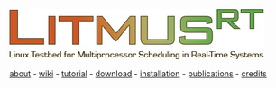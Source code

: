 
<div class="logobox">
    <img src="../inc/litmusrt.png" alt="LITMUS^RT: Linux Testbed for Multiprocessor Scheduling in Real-Time Systems" />
</div>

<div class="nav">

[about](../index.html) - 
[wiki](http://wiki.litmus-rt.org/) -
[tutorial](../tutorial/index.html) - 
[download](http://wiki.litmus-rt.org/litmus/Releases) -
[installation](http://wiki.litmus-rt.org/litmus/InstallationInstructions) -
[publications](http://wiki.litmus-rt.org/litmus/Publications) -
[credits](../credits.html)

</div>

<div class="box">